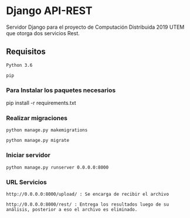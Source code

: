 # Django API-REST
Servidor Django para el proyecto de Computación Distribuida 2019 UTEM que otorga dos servicios Rest.

## Requisitos

	Python 3.6

	pip

### Para Instalar los paquetes necesarios

pip install -r requirements.txt

### Realizar migraciones

	python manage.py makemigrations

	python manage.py migrate

### Iniciar servidor

	python manage.py runserver 0.0.0.0:8000

### URL Servicios

	http://0.0.0.0:8000/upload/ : Se encarga de recibir el archivo 

	http://0.0.0.0:8000/rest/ : Entrega los resultados luego de su análisis, posterior a eso el archivo es eliminado.
